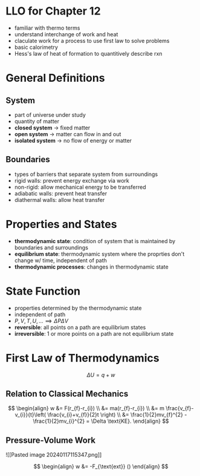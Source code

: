 # LLO for Chapter 12

- familiar with thermo terms
- understand interchange of work and heat
- claculate work for a process to use first law to solve problems
- basic calorimetry
- Hess's law of heat of formation to quantitively describe rxn

# General Definitions

## System

- part of universe under study
- quantity of matter
- **closed system** $\to$ fixed matter
- **open system** $\to$ matter can flow in and out
- **isolated system** $\to$ no flow of energy or matter

## Boundaries

- types of barriers that separate system from surroundings
- rigid walls: prevent energy exchange via work
- non-rigid: allow mechanical energy to be transferred
- adiabatic walls: prevent heat transfer
- diathermal walls: allow heat transfer

# Properties and States

- **thermodynamic state**: condition of system that is maintained by boundaries and surroundings
- **equilibrium state**: thermodynamic system where the proprties don't change w/ time, independent of path
- **thermodynamic processes**: changes in thermodynamic state

# State Function

- properties determined by the thermodynamic state
- independent of path
- $P,V,T,U, \dots \implies \Delta P\Delta V$
- **reversible**: all points on a path are equilibrium states
- **irreversible**: 1 or more points on a path are not equilibrium state

# First Law of Thermodynamics

$$
\Delta U = q+w
$$

## Relation to Classical Mechanics

$$
\begin{align}
w &= F(r_{f}-r_{i}) \\
&= ma(r_{f}-r_{i}) \\
&= m \frac{v_{f}-v_{i}}{t}\left( \frac{v_{i}+v_{f}}{2}t \right) \\
&= \frac{1}{2}mv_{f}^{2} - \frac{1}{2}mv_{i}^{2} = \Delta \text{KE}.
\end{align}
$$

## Pressure-Volume Work

![[Pasted image 20240117115347.png]]

$$
\begin{align}
w &= -F_{\text{ext}} ()
\end{align}
$$